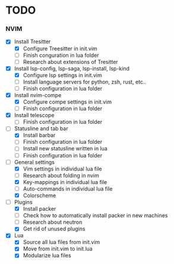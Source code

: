# TODO

### NVIM
- [X] Install Tresitter
    - [X] Configure Treesitter in init.vim
    - [ ] Finish conguration in lua folder
    - [ ] Research about extensions of Tresitter

- [X] Install lsp-config, lsp-saga, lsp-install, lsp-kind
    - [X] Configure lsp settings in init.vim
    - [ ] Install language servers for python, zsh, rust, etc..
    - [ ] Finish configuration in lua folder

- [X] Install nvim-compe
    - [X] Configure compe settings in init.vim
    - [ ] Finish configuration in lua folder

- [X] Install telescope
    - [ ] Finish configuration in lua folder

- [ ] Statusline and tab bar
    - [X] Install barbar
    - [ ] Finish configuration in lua folder
    - [ ] Install new statusline written in lua
    - [ ] Finish configuration in lua folder

- [ ] General settings
    - [X] Vim settings in individual lua file
    - [ ] Research about folding in nvim
    - [X] Key-mappings in individual lua file
    - [ ] Auto-commands in individual lua file
    - [X] Colorscheme

- [ ] Plugins
    - [X] Install packer
    - [ ] Check how to automatically install packer in new machines
    - [ ] Research about neutron
    - [X] Get rid of unused plugins

- [X] Lua
    - [X] Source all lua files from init.vim
    - [X] Move from init.vim to init.lua
    - [X] Modularize lua files
